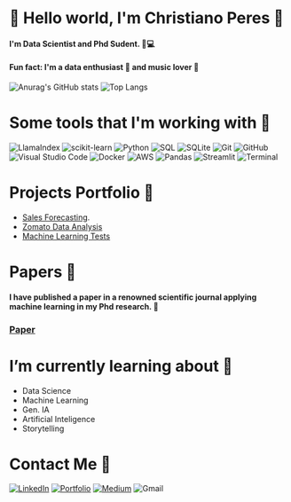 # 🚀 Hello world, I'm Christiano Peres 👋

#### I'm Data Scientist and Phd Sudent. 🔬💻
#### Fun fact: I'm a data enthusiast 🎲 and music lover 🤘

![Anurag's GitHub stats](https://github-readme-stats.vercel.app/api?username=christianods&show_icons=true&theme=holi)
![Top Langs](https://github-readme-stats.vercel.app/api/top-langs/?username=christianods&layout=compact&theme=holi)

# Some tools that I'm working with 🔨

![LlamaIndex](https://img.shields.io/badge/LlamaIndex-6600cc?style=for-the-badge&logo=llamaindex&logoColor=white)
![scikit-learn](https://img.shields.io/badge/scikit--learn-F7931E?style=for-the-badge&logo=scikit-learn&logoColor=white)
![Python](https://img.shields.io/badge/Python-3776AB?style=for-the-badge&logo=python&logoColor=white)
![SQL](https://img.shields.io/badge/SQL-00000F?style=for-the-badge&logo=postgresql&logoColor=white)
![SQLite](https://img.shields.io/badge/SQLite-003B57?style=for-the-badge&logo=sqlite&logoColor=white)
![Git](https://img.shields.io/badge/Git-F05032?style=for-the-badge&logo=git&logoColor=white)
![GitHub](https://img.shields.io/badge/GitHub-181717?style=for-the-badge&logo=github&logoColor=white)
![Visual Studio Code](https://img.shields.io/badge/Visual%20Studio%20Code-007ACC?style=for-the-badge&logo=visual-studio-code&logoColor=white)
![Docker](https://img.shields.io/badge/Docker-2496ED?style=for-the-badge&logo=docker&logoColor=white)
![AWS](https://img.shields.io/badge/AWS-232F3E?style=for-the-badge&logo=amazon-aws&logoColor=white)
![Pandas](https://img.shields.io/badge/Pandas-150458?style=for-the-badge&logo=pandas&logoColor=white)
![Streamlit](https://img.shields.io/badge/Streamlit-FF4B4B?style=for-the-badge&logo=streamlit&logoColor=white)
![Terminal](https://img.shields.io/badge/Terminal-FF4B4B?style=for-the-badge&logo=terminal&logoColor=white)

# Projects Portfolio 📂

- [Sales Forecasting](https://github.com/ChristianoDS/rossmann_project).
- [Zomato Data Analysis](https://github.com/ChristianoDS/zomato_project)
- [Machine Learning Tests](https://github.com/ChristianoDS/ensaio-machine-learning)

# Papers 📑
#### I have published a paper in a renowned scientific journal applying machine learning in my Phd research. 📝

### [Paper](https://www.sciencedirect.com/science/article/pii/S2212982024000155)


# I’m currently learning about 📖
- Data Science
- Machine Learning
- Gen. IA
- Artificial Inteligence
- Storytelling

# Contact Me 📧

[![LinkedIn](https://img.shields.io/badge/LinkedIn-0077B5?style=for-the-badge&logo=linkedin&logoColor=white)](https://www.linkedin.com/in/christianods/)
[![Portfolio](https://img.shields.io/badge/Portfolio-4285F4?style=for-the-badge&logo=google-chrome&logoColor=white)](https://christianods.github.io/portifolio_projetos/)
[![Medium](https://img.shields.io/badge/Medium-12100E?style=for-the-badge&logo=medium&logoColor=white)](https://medium.com/@christianoDS)
![Gmail](https://img.shields.io/badge/Email-D14836?style=for-the-badge&logo=gmail&logoColor=white)








